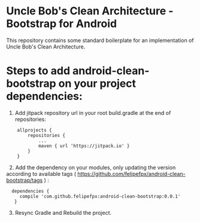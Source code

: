 # Uncle Bob's Clean Architecture - Bootstrap for Android

This repository contains some standard boilerplate for an implementation of Uncle Bob's Clean Architecture.

# Steps to add android-clean-bootstrap on your project dependencies:

1. Add jitpack repository url in your root build.gradle at the end of repositories:
```
	allprojects {
		repositories {
			...
			maven { url 'https://jitpack.io' }
		}
	}
```
  
2. Add the dependency on your modules, only updating the version according to available tags ( https://github.com/felipefpx/android-clean-bootstrap/tags ) :
```
  dependencies {
     compile 'com.github.felipefpx:android-clean-bootstrap:0.0.1'
   }
```

3. Resync Gradle and Rebuild the project.
